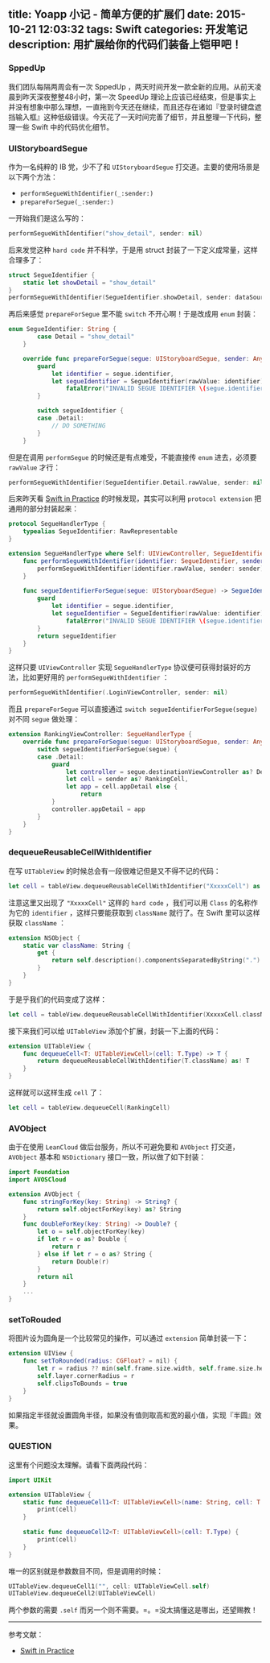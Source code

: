 title: Yoapp 小记 - 简单方便的扩展们
date: 2015-10-21 12:03:32
tags: Swift
categories: 开发笔记
description: 用扩展给你的代码们装备上铠甲吧！
---

### SppedUp

我们团队每隔两周会有一次 SppedUp ，两天时间开发一款全新的应用。从前天凌晨到昨天深夜整整48小时，第一次 SpeedUp 理论上应该已经结束，但是事实上并没有想象中那么理想，一直拖到今天还在继续，而且还存在诸如『登录时键盘遮挡输入框』这种低级错误。今天花了一天时间完善了细节，并且整理一下代码，整理一些 Swift 中的代码优化细节。

### UIStoryboardSegue

作为一名纯粹的 IB 党，少不了和 `UIStoryboardSegue` 打交道。主要的使用场景是以下两个方法：

- `performSegueWithIdentifier(_:sender:)`
- `prepareForSegue(_:sender:)`

一开始我们是这么写的：

```swift
performSegueWithIdentifier("show_detail", sender: nil)

```
    
后来发觉这种 `hard code` 并不科学，于是用 struct 封装了一下定义成常量，这样合理多了：

```swift
struct SegueIdentifier {
    static let showDetail = "show_detail"
}
performSegueWithIdentifier(SegueIdentifier.showDetail, sender: dataSource[indexPath.row])
```
    
再后来感觉 `prepareForSegue` 里不能 `switch` 不开心啊！于是改成用 `enum` 封装：

```swift
enum SegueIdentifier: String {
        case Detail = "show_detail"
    }

    override func prepareForSegue(segue: UIStoryboardSegue, sender: AnyObject?) {
        guard
            let identifier = segue.identifier,
            let segueIdentifier = SegueIdentifier(rawValue: identifier) else {
                fatalError("INVALID SEGUE IDENTIFIER \(segue.identifier)")
        }

        switch segueIdentifier {
        case .Detail:
            // DO SOMETHING
        }
    }
```
    

但是在调用 `performSegue` 的时候还是有点难受，不能直接传 `enum` 进去，必须要 `rawValue` 才行：

```swift
performSegueWithIdentifier(SegueIdentifier.Detail.rawValue, sender: nil)
```
    


后来昨天看 [Swift in Practice](https://developer.apple.com/videos/play/wwdc2015-411/) 的时候发现，其实可以利用 `protocol extension` 把通用的部分封装起来：

```swift
protocol SegueHandlerType {
    typealias SegueIdentifier: RawRepresentable
}

extension SegueHandlerType where Self: UIViewController, SegueIdentifier.RawValue == String {
    func performSegueWithIdentifier(identifier: SegueIdentifier, sender: AnyObject?) {
        performSegueWithIdentifier(identifier.rawValue, sender: sender)
    }
    
    func segueIdentifierForSegue(segue: UIStoryboardSegue) -> SegueIdentifier {
        guard
            let identifier = segue.identifier,
            let segueIdentifier = SegueIdentifier(rawValue: identifier) else {
                fatalError("INVALID SEGUE IDENTIFIER \(segue.identifier)")
        }
        return segueIdentifier
    }
}
```
    

这样只要 `UIViewController` 实现 `SegueHandlerType` 协议便可获得封装好的方法，比如更好用的 `performSegueWithIdentifier` ：

```swift
performSegueWithIdentifier(.LoginViewController, sender: nil)
```


而且 `prepareForSegue` 可以直接通过 `switch segueIdentifierForSegue(segue)` 对不同 `segue` 做处理：

```swift
extension RankingViewController: SegueHandlerType {
    override func prepareForSegue(segue: UIStoryboardSegue, sender: AnyObject?) {
        switch segueIdentifierForSegue(segue) {
        case .Detail:
            guard
                let controller = segue.destinationViewController as? DetailViewController,
                let cell = sender as? RankingCell,
                let app = cell.appDetail else {
                    return
            }
            controller.appDetail = app
        }
    }
}
```


### dequeueReusableCellWithIdentifier

在写 `UITableView` 的时候总会有一段很难记但是又不得不记的代码：

```swift
let cell = tableView.dequeueReusableCellWithIdentifier("XxxxxCell") as! XxxxxCell
```

注意这里又出现了 `"XxxxxCell"` 这样的 `hard code` ，我们可以用 `Class` 的名称作为它的 `identifier` ，这样只要能获取到 `className` 就行了。在 Swift 里可以这样获取 `className` ：

```swift
extension NSObject {
    static var className: String {
        get {
            return self.description().componentsSeparatedByString(".").last!
        }
    }
}
```

于是乎我们的代码变成了这样：

```swift
let cell = tableView.dequeueReusableCellWithIdentifier(XxxxxCell.className) as! XxxxxCell
```

接下来我们可以给 `UITableView` 添加个扩展，封装一下上面的代码：

```swift
extension UITableView {
    func dequeueCell<T: UITableViewCell>(cell: T.Type) -> T {
        return dequeueReusableCellWithIdentifier(T.className) as! T
    }
}
```
    
这样就可以这样生成 `cell` 了：

```swift
let cell = tableView.dequeueCell(RankingCell)
```

### AVObject

由于在使用 `LeanCloud` 做后台服务，所以不可避免要和 `AVObject` 打交道，`AVObject` 基本和 `NSDictionary` 接口一致，所以做了如下封装：


```swift
import Foundation
import AVOSCloud

extension AVObject {
    func stringForKey(key: String) -> String? {
        return self.objectForKey(key) as? String
    }
    func doubleForKey(key: String) -> Double? {
        let o = self.objectForKey(key)
        if let r = o as? Double {
            return r
        } else if let r = o as? String {
            return Double(r)
        }
        return nil
    }
    ...
}
```

### setToRouded

将图片设为圆角是一个比较常见的操作，可以通过 `extension` 简单封装一下：

```swift
extension UIView {
    func setToRounded(radius: CGFloat? = nil) {
        let r = radius ?? min(self.frame.size.width, self.frame.size.height) / 2
        self.layer.cornerRadius = r
        self.clipsToBounds = true
    }
}
```
    
如果指定半径就设置圆角半径，如果没有值则取高和宽的最小值，实现『半圆』效果。


### QUESTION

这里有个问题没太理解。请看下面两段代码：

```swift
import UIKit

extension UITableView {
    static func dequeueCell1<T: UITableViewCell>(name: String, cell: T.Type) {
        print(cell)
    }
    
    static func dequeueCell2<T: UITableViewCell>(cell: T.Type) {
        print(cell)
    }
}
```
    
唯一的区别就是参数数目不同，但是调用的时候：

```swift
UITableView.dequeueCell1("", cell: UITableViewCell.self)
UITableView.dequeueCell2(UITableViewCell)
```

两个参数的需要 `.self` 而另一个则不需要。=。=没太搞懂这是哪出，还望赐教！

***

参考文献：

- [Swift in Practice](https://developer.apple.com/videos/play/wwdc2015-411/)